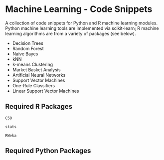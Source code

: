 # Machine Learning - Code Snippets
A collection of code snippets for Python and R machine learning modules. Python machine learning tools are implemented via scikit-learn; R machine learning algorithms are from a variety of packages (see below).

* Decision Trees
* Random Forest
* Naive Bayes
* kNN
* k-means Clustering
* Market Basket Analysis
* Artificial Neural Networks
* Support Vector Machines
* One-Rule Classifiers
* Linear Support Vector Machines

## Required R Packages
`C50`

`stats`

`RWeka`

## Required Python Packages
